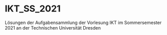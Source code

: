 # IKT_SS_2021
Lösungen der Aufgabensammlung der Vorlesung IKT im Sommersemester 2021 an der Technischen Universität Dresden
